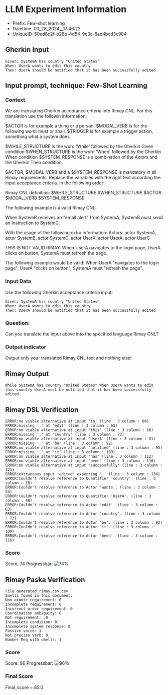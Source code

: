 

# LLM Experiment Information
* Prefix:   Few-shot learning
* Datetime: 03_28_2024__17:46:22
* UniqueID: 50ed8c2f-b28b-4d54-9c3c-8ad4bcd3c984

        

## Gherkin Input
```
Given: SystemA has country "United States"
When: UserA wants to edit this country
Then: UserA should be notified that it has been successfully edited
```
    



## Input prompt, technique: Few-Shot Learning


### Context
We are translating Gherkin acceptance criteria into Rimay CNL.
For this translation use the followin information:

$ACTOR is for example a thing or a person.
$MODAL_VERB is for  the following word: must or shall.
$TRIGGER is for example a trigger action, something what a system does.

$WHILE_STRUCTURE is the word 'While' followed by the Gherkin Given condition
$WHEN_STRUCTURE is the word  'When' followed by the Gherkin When condition
$SYSTEM_RESPONSE is a combination of the Actors and the Gherkin Then condition.

$ACTOR, $MODAL_VERB and a $SYSTEM_RESPONSE is mandatory in all Rimay requirements.
Replace the variables with the right text according the input acceptance criteria.
In the following order: 

Rimay CNL definition: $WHILE_STRUCTURE $WHEN_STRUCTURE   $ACTOR   $MODAL_VERB    $SYSTEM_RESPONSE

The following example is a valid Rimay CNL:

When SystemB receives an "email alert" from SystemA, SystemB must send an Instruction to SystemC.

With the usage of the following extra information:
Actors: actor SystemA, actor SystemB, actor SystemC, actor UserX, actor UserA, actor UserC

THIS IS NOT VALID RIMAY:
When UserA navigates to the login page, UserA clicks on button, SystemA must refresh the page.

The following example would be valid:
When UserA "navigates to the login page", UserA "clicks on button", SystemA must "refresh the page".
        

### Input Data
Use the following Gherkin acceptance criteria input: 
```
Given: SystemA has country "United States"
When: UserA wants to edit this country
Then: UserA should be notified that it has been successfully edited
```

### Question:
Can you translate the input above into the specified language Rimay CNL?

### Output indicator
Output only your translated Rimay CNL text and nothing else!


## Rimay Output
```
While SystemA has country "United States" When UserA wants to edit this country UserA must be notified that it has been successfully edited.
``` 
            


## Rimay DSL Verification
```
ERROR:no viable alternative at input 'to' (line : 3 column : 60)
ERROR:missing ',' at 'edit' (line : 3 column : 63)
ERROR:no viable alternative at input 'this' (line : 3 column : 68)
ERROR:missing '.' at 'country' (line : 3 column : 73)
ERROR:no viable alternative at input 'UserA' (line : 3 column : 81)
ERROR:missing '.' at 'be' (line : 3 column : 92)
ERROR:no viable alternative at input 'notified' (line : 3 column : 95)
ERROR:missing '.' at 'it' (line : 3 column : 109)
ERROR:no viable alternative at input 'has' (line : 3 column : 112)
ERROR:no viable alternative at input 'been' (line : 3 column : 116)
ERROR:no viable alternative at input 'successfully' (line : 3 column : 121)
ERROR:extraneous input 'edited' expecting '.' (line : 3 column : 134)
ERROR:Couldn't resolve reference to Quantifier 'country'. (line : 3 column : 19)
ERROR:Couldn't resolve reference to Actor 'wants'. (line : 3 column : 54)
ERROR:Couldn't resolve reference to Quantifier 'UserA'. (line : 3 column : 48)
ERROR:Couldn't resolve reference to Actor 'edit'. (line : 3 column : 63)
ERROR:Couldn't resolve reference to Actor 'country'. (line : 3 column : 73)
ERROR:Couldn't resolve reference to Actor 'be'. (line : 3 column : 92)
ERROR:Couldn't resolve reference to Actor 'it'. (line : 3 column : 109)
ERROR:Couldn't resolve reference to Actor 'been'. (line : 3 column : 116)

```
### Score
Score: 74
Progressbar: ![74%](https://progress-bar.dev/74)

            


## Rimay Paska Verification
```
File generated_rimay.csv.csv
Smells found in this document: 
Non-atomic requirement: 0
Incomplete requirement: 0
Incorrect order requirement: 0
Coordination ambiguity: 0
Not requirement: ,0
Incomplete condition: 0
Incomplete system response: 0
Passive voice: 1
Not precise verb: 0
Number Req with smells: 1

```
### Score
Score: 96
Progressbar: ![96%](https://progress-bar.dev/96)

            

### Final Score
Final_score = 85.0
